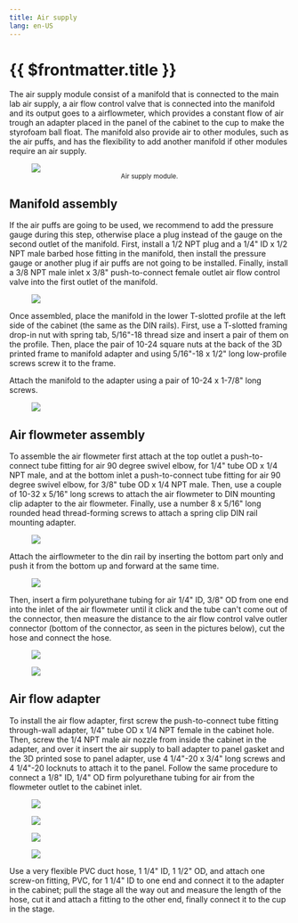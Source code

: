 ```yaml
---
title: Air supply
lang: en-US
---
```


# {{ $frontmatter.title }}

The air supply module consist of a manifold that is connected to the main lab air supply, a air flow control valve that is connected into the manifold and its output goes to a airflowmeter, which provides a constant flow of air trough an adapter placed in the panel of the cabinet to the cup to make the styrofoam ball float. The manifold also provide air to other modules, such as the air puffs, and has the flexibility to add another manifold if other modules require an air supply.

<figure>
  <img src='./assets/images/air-supply/air-supply-1.png'>
  <center><figcaption><small>Air supply module.</small></figcaption></center>
</figure>

## Manifold assembly

If the air puffs are going to be used, we recommend to add the pressure gauge during this step, otherwise place a plug instead of the gauge on the second outlet of the manifold. First, install a 1/2 NPT plug and a 1/4" ID x 1/2 NPT male barbed hose fitting in the manifold, then install the pressure gauge or another plug if air puffs are not going to be installed. Finally, install a 3/8 NPT male inlet x 3/8" push-to-connect female outlet air flow control valve into the first outlet of the manifold.

<figure>
  <img src='./assets/images/air-supply/air-supply-assembly-1.png'>
</figure>

Once assembled, place the manifold in the lower T-slotted profile at the left side of the cabinet (the same as the DIN rails). First, use a T-slotted framing drop-in nut with spring tab, 5/16"-18 thread size and insert a pair of them on the profile. Then, place the pair of 10-24 square nuts at the back of the 3D printed frame to manifold adapter and using 5/16"-18 x 1/2" long low-profile screws screw it to the frame.

Attach the manifold to the adapter using a pair of 10-24 x 1-7/8" long screws.

<figure>
  <img src='./assets/images/air-supply/air-supply-assembly-2.png'>
</figure>

## Air flowmeter assembly

To assemble the air flowmeter first attach at the top outlet a push-to-connect tube fitting for air
90 degree swivel elbow, for 1/4" tube OD x 1/4 NPT male, and at the bottom inlet a push-to-connect tube fitting for air 90 degree swivel elbow, for 3/8" tube OD x 1/4 NPT male. Then, use a couple of 10-32 x 5/16" long screws to attach the air flowmeter to DIN mounting clip adapter to the air flowmeter. Finally, use a number 8 x 5/16" long rounded head thread-forming screws to attach a spring clip DIN rail mounting adapter.

<figure>
  <img src='./assets/images/air-supply/air-supply-assembly-3.png'>
</figure>

Attach the airflowmeter to the din rail by inserting the bottom part only and push it from the bottom up and forward at the same time.

<figure>
  <img src='./assets/images/air-supply/air-supply-assembly-5.png'>
</figure>

Then, insert a firm polyurethane tubing for air 1/4" ID, 3/8" OD from one end into the inlet of the air flowmeter until it click and the tube can't come out of the connector, then measure the distance to the air flow control valve outler connector (bottom of the connector, as seen in the pictures below), cut the hose and connect the hose.

<figure>
  <img src='./assets/images/air-supply/air-supply-assembly-6.png'>
</figure>

<figure>
  <img src='./assets/images/air-supply/air-supply-assembly-7.png'>
</figure>

## Air flow adapter

To install the air flow adapter, first screw the push-to-connect tube fitting through-wall adapter, 1/4" tube OD x 1/4 NPT female in the cabinet hole. Then, screw the 1/4 NPT male air nozzle from inside the cabinet in the adapter, and over it insert the air supply to ball adapter to panel gasket and the 3D printed sose to panel adapter, use 4 1/4"-20 x 3/4" long screws and 4 1/4"-20 locknuts to attach it to the panel. Follow the same procedure to connect a 1/8" ID, 1/4" OD firm polyurethane tubing for air from the flowmeter outlet to the cabinet inlet.

<figure>
  <img src='./assets/images/air-supply/air-supply-assembly-4.png'>
</figure>

<figure>
  <img src='./assets/images/air-supply/air-supply-assembly-8.png'>
</figure>

<figure>
  <img src='./assets/images/air-supply/air-supply-assembly-9.png'>
</figure>

<figure>
  <img src='./assets/images/air-supply/air-supply-assembly-10.png'>
</figure>

Use a very flexible PVC duct hose, 1 1/4" ID, 1 1/2" OD, and attach one screw-on fitting, PVC, for 1 1/4" ID to one end and connect it to the adapter in the cabinet; pull the stage all the way out and measure the length of the hose, cut it and attach a fitting to the other end, finally connect it to the cup in the stage.